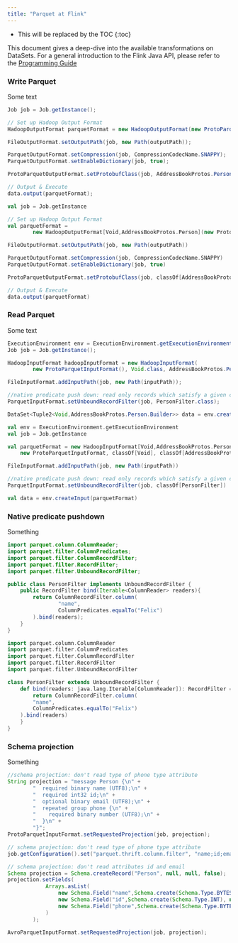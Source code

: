 ```yaml
---
title: "Parquet at Flink"
---
```

<!--
Licensed to the Apache Software Foundation (ASF) under one
or more contributor license agreements.  See the NOTICE file
distributed with this work for additional information
regarding copyright ownership.  The ASF licenses this file
to you under the Apache License, Version 2.0 (the
"License"); you may not use this file except in compliance
with the License.  You may obtain a copy of the License at

  http://www.apache.org/licenses/LICENSE-2.0

Unless required by applicable law or agreed to in writing,
software distributed under the License is distributed on an
"AS IS" BASIS, WITHOUT WARRANTIES OR CONDITIONS OF ANY
KIND, either express or implied.  See the License for the
specific language governing permissions and limitations
under the License.
-->

* This will be replaced by the TOC
{:toc}

This document gives a deep-dive into the available transformations on DataSets. For a general introduction to the
Flink Java API, please refer to the [Programming Guide](programming_guide.html)


### Write Parquet

Some text

<div class="codetabs" markdown="1">
<div data-lang="java" markdown="1">

~~~java
Job job = Job.getInstance();

// Set up Hadoop Output Format
HadoopOutputFormat parquetFormat = new HadoopOutputFormat(new ProtoParquetOutputFormat(), job);

FileOutputFormat.setOutputPath(job, new Path(outputPath));

ParquetOutputFormat.setCompression(job, CompressionCodecName.SNAPPY);
ParquetOutputFormat.setEnableDictionary(job, true);

ProtoParquetOutputFormat.setProtobufClass(job, AddressBookProtos.Person.class);

// Output & Execute
data.output(parquetFormat);
~~~

</div>
<div data-lang="scala" markdown="1">

~~~scala
val job = Job.getInstance

// Set up Hadoop Output Format
val parquetFormat = 
        new HadoopOutputFormat[Void,AddressBookProtos.Person](new ProtoParquetOutputFormat, job)

FileOutputFormat.setOutputPath(job, new Path(outputPath))

ParquetOutputFormat.setCompression(job, CompressionCodecName.SNAPPY)
ParquetOutputFormat.setEnableDictionary(job, true)

ProtoParquetOutputFormat.setProtobufClass(job, classOf[AddressBookProtos.Person])

// Output & Execute
data.output(parquetFormat)
~~~

</div>
</div>

### Read Parquet

Some text

<div class="codetabs" markdown="1">
<div data-lang="java" markdown="1">

~~~java
ExecutionEnvironment env = ExecutionEnvironment.getExecutionEnvironment();
Job job = Job.getInstance();

HadoopInputFormat hadoopInputFormat = new HadoopInputFormat(
        new ProtoParquetInputFormat(), Void.class, AddressBookProtos.Person.Builder.class, job);

FileInputFormat.addInputPath(job, new Path(inputPath));

//native predicate push down: read only records which satisfy a given constraint
ParquetInputFormat.setUnboundRecordFilter(job, PersonFilter.class);

DataSet<Tuple2<Void,AddressBookProtos.Person.Builder>> data = env.createInput(hadoopInputFormat);
~~~

</div>
<div data-lang="scala" markdown="1">

~~~scala
val env = ExecutionEnvironment.getExecutionEnvironment
val job = Job.getInstance

val parquetFormat = new HadoopInputFormat[Void,AddressBookProtos.Person.Builder](
    new ProtoParquetInputFormat, classOf[Void], classOf[AddressBookProtos.Person.Builder], job)

FileInputFormat.addInputPath(job, new Path(inputPath))

//native predicate push down: read only records which satisfy a given constraint
ParquetInputFormat.setUnboundRecordFilter(job, classOf[PersonFilter])

val data = env.createInput(parquetFormat)
~~~

</div>
</div>

### Native predicate pushdown

Something

<div class="codetabs" markdown="1">
<div data-lang="java" markdown="1">

~~~java
import parquet.column.ColumnReader;
import parquet.filter.ColumnPredicates;
import parquet.filter.ColumnRecordFilter;
import parquet.filter.RecordFilter;
import parquet.filter.UnboundRecordFilter;

public class PersonFilter implements UnboundRecordFilter {
    public RecordFilter bind(Iterable<ColumnReader> readers){
        return ColumnRecordFilter.column(
                "name",
                ColumnPredicates.equalTo("Felix")
        ).bind(readers);
    }
}
~~~

</div>
<div data-lang="scala" markdown="1">

~~~scala
import parquet.column.ColumnReader
import parquet.filter.ColumnPredicates
import parquet.filter.ColumnRecordFilter
import parquet.filter.RecordFilter
import parquet.filter.UnboundRecordFilter

class PersonFilter extends UnboundRecordFilter {
    def bind(readers: java.lang.Iterable[ColumnReader]): RecordFilter = {
        return ColumnRecordFilter.column(
		"name", 
		ColumnPredicates.equalTo("Felix")
	).bind(readers)
    }
}
~~~

</div>
</div>

### Schema projection

Something

<div class="codetabs" markdown="1">
<div data-lang="protobuf" markdown="1">

~~~java
//schema projection: don't read type of phone type attribute
String projection = "message Person {\n" +
        "  required binary name (UTF8);\n" +
        "  required int32 id;\n" +
        "  optional binary email (UTF8);\n" +
        "  repeated group phone {\n" +
        "    required binary number (UTF8);\n" +
        "  }\n" +
        "}";
ProtoParquetInputFormat.setRequestedProjection(job, projection);
~~~

</div>
<div data-lang="thrift" markdown="1">

~~~java
// schema projection: don't read type of phone type attribute
job.getConfiguration().set("parquet.thrift.column.filter", "name;id;email;phone/number");
~~~

</div>
<div data-lang="avro" markdown="1">

~~~java
// schema projection: don't read attributes id and email
Schema projection = Schema.createRecord("Person", null, null, false);
projection.setFields(
            Arrays.asList(
                new Schema.Field("name",Schema.create(Schema.Type.BYTES), null, null),
                new Schema.Field("id",Schema.create(Schema.Type.INT), null, null),
                new Schema.Field("phone",Schema.create(Schema.Type.BYTES), null, null)    
            )
        );
       
AvroParquetInputFormat.setRequestedProjection(job, projection);
~~~

</div>
</div>
